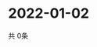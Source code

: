# 2022-01-02
  共 0条

  <!-- BEGIN -->
  <!-- 最后更新时间Sun Jan 02 2022 11:02:40 GMT+0000 (Coordinated Universal Time) -->
  
  <!-- END -->
  
  